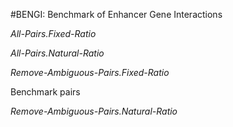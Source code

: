 #BENGI: Benchmark of Enhancer Gene Interactions

*All-Pairs.Fixed-Ratio*

*All-Pairs.Natural-Ratio*

*Remove-Ambiguous-Pairs.Fixed-Ratio*

Benchmark pairs 

*Remove-Ambiguous-Pairs.Natural-Ratio*
